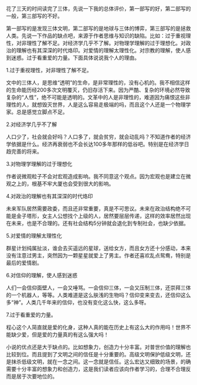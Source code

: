 花了三天的时间读完了三体，先说一下我的总体评价，第一部写的好，第二部写的一般，第三部写的不好。

第一部写的是发现三体文明，第二部写的是地球与三体的博弈，第三部写的是拯救人类。先说一下作品的缺点吧，来源于作者思维与知识的缺陷。比如：过于重视理性，对非理性了解不足。对经济学几乎不了解。对物理学理解的过于理想化。对政治的理解也有其深深的时代烙印。对爱情的理解太理性化。对宗教的理解，使人感到迷惑。过于看重爱的力量。下面具体说说我个人的理由。

1.过于重视理性，对非理性了解不足。

文中的三体人，是思维“透明”的生命，是非常理性的，没有心机的。我不相信这样的生命能历经200多次文明覆灭，仍旧存活下来。因为严酷、复杂的环境必然导致复杂的“人性”，绝不可能是透明的。文革中的人是非理性的，难道因为痛恨这些非理性的人，就想毁灭世界，人是这么容易走极端的吗，而且这个人还是一个物理学家。总是感觉立脚点不足。

2.对经济学几乎不了解

人口少了，社会就会好吗？人口多了，就会贫穷，就会动乱吗？不知道作者的经济学依据是什么。经济再衰弱也不会长达100多年那样的低谷吧。特别是在经济学日趋完善的将来。

3.对物理学理解的过于理想化

作者说微观粒子不会对宏观造成影响。我不同意这个观点。因为宏观也是建立在微观之上的，根基不牢大厦也会受到很大的影响。

4.对政治的理解也有其深深的时代烙印

未来军队居然需要政委，而且还非常重要，真是不可思议。未来在政治结构绝不可能是金子塔形，女主人公想找个上级的人，居然要层层传递，这样的效率居然出现在未来，也是不合理的。还有社会结构5分钟就会退化到专制社会，也缺少依据。

5.对爱情的理解太理性化

群星计划纯属扯淡，谁会去买遥远的星球，送给女方，而且女方还十分感动，本来没有注意过男主，突然因为一颗星星就爱上了男主。作者还喜欢乱点鸳鸯，特别是最后的爱情剧。

6.对信仰的理解，使人感到迷惑

人们一会信仰面壁人，一会又唾骂。一会信仰三体，一会又压制三体，还崇拜三体的一个机器人，等等。人类难道是这么肤浅的生物吗？信仰变来变去，还信仰这么多“神”。人类几千年来的信仰，也没有变化这么快，这么多呀。

7.过于看重爱的力量。

程心这个人简直就是爱的化身，这种人真的能在历史上有这么大的作用吗！世界不能缺少爱，但是爱的力量真的有这么强大吗！

小说的优点还是大于缺点的。比如想象力，创造力十分丰富。对普世价值的理解也比较到位。而且提到了文明之间的信任是十分重要的。高级文明保护低级文明，还是抹杀低级文明，就在一念之间。这一念就是信任。这么宏达又细致的场景，的确需要十分丰富的想象力和创造力，这是我们读者应该向作者学习的，合理不合理反而是居于次要地位的。